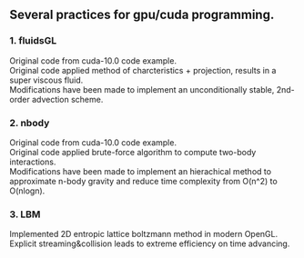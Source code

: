 ## Several practices for gpu/cuda programming.

### 1. fluidsGL
Original code from cuda-10.0 code example.   
Original code applied method of charcteristics + projection, results in a super viscous fluid.  
Modifications have been made to implement an unconditionally stable, 2nd-order advection scheme.  

### 2. nbody
Original code from cuda-10.0 code example.   
Original code applied brute-force algorithm to compute two-body interactions.  
Modifications have been made to implement an hierachical method to approximate n-body gravity and reduce time complexity from O(n^2) to O(nlogn).  

### 3. LBM
Implemented 2D entropic lattice boltzmann method in modern OpenGL.  
Explicit streaming&collision leads to extreme efficiency on time advancing.  
